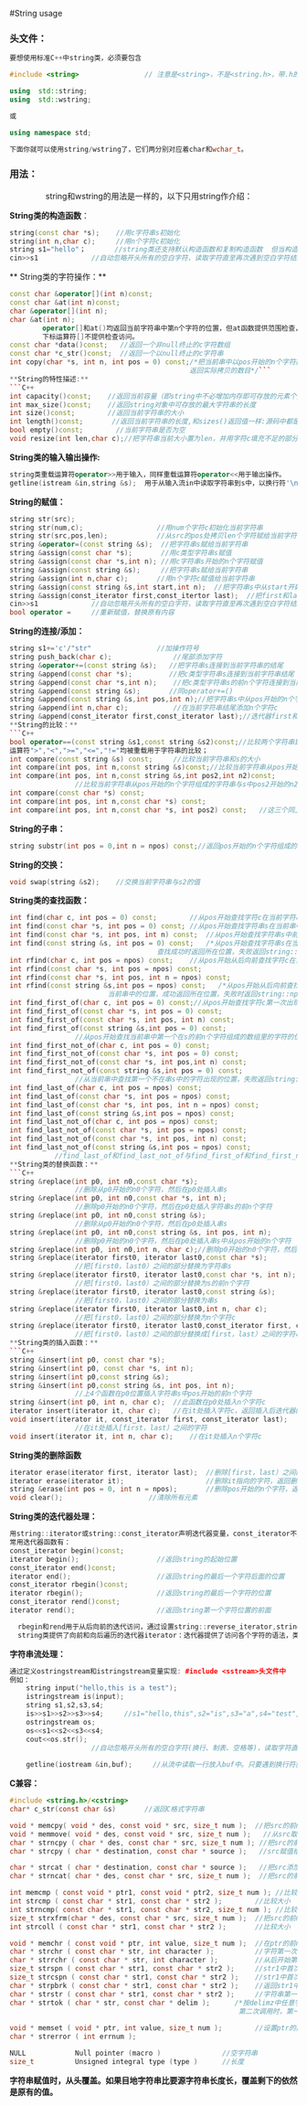 #String usage

### 头文件：

```C++
要想使用标准C++中string类，必须要包含

#include <string>                // 注意是<string>，不是<string.h>，带.h的是C语言中的头文件

using  std::string;
using  std::wstring;

或

using namespace std;

下面你就可以使用string/wstring了，它们两分别对应着char和wchar_t。
```

### 用法：
&nbsp;&nbsp;&nbsp;&nbsp;&nbsp;&nbsp;&nbsp;&nbsp;&nbsp;&nbsp;&nbsp;&nbsp;&nbsp;&nbsp;&nbsp;&nbsp;string和wstring的用法是一样的，以下只用string作介绍：

 **String类的构造函数**：

```C++
string(const char *s);    //用c字符串s初始化
string(int n,char c);     //用n个字符c初始化
string s1="hello"；       //string类还支持默认构造函数和复制构造函数  但当构造太长而无法表达：length_error
cin>>s1             //自动忽略开头所有的空白字符，读取字符直至再次遇到空白字符结束
```
 ** String类的字符操作：**

```C++
const char &operator[](int n)const;
const char &at(int n)const;
char &operator[](int n);
char &at(int n);
        operator[]和at()均返回当前字符串中第n个字符的位置，但at函数提供范围检查，当越界时会抛出out_of_range异常
        下标运算符[]不提供检查访问。
const char *data()const;   //返回一个非null终止的c字符数组
const char *c_str()const;  //返回一个以null终止的c字符串
int copy(char *s, int n, int pos = 0) const;/*把当前串中以pos开始的n个字符拷贝到以s为起始位置的字符数组中，
                                            返回实际拷贝的数目*/```
**String的特性描述:**
```C++
int capacity()const;    //返回当前容量（即string中不必增加内存即可存放的元素个数）
int max_size()const;    //返回string对象中可存放的最大字符串的长度
int size()const;        //返回当前字符串的大小
int length()const;       //返回当前字符串的长度,和sizes()返回值一样:源码中都是 return (_LEN)
bool empty()const;        //当前字符串是否为空
void resize(int len,char c);//把字符串当前大小置为len，并用字符c填充不足的部分
```
**String类的输入输出操作:**
```C++
string类重载运算符operator>>用于输入，同样重载运算符operator<<用于输出操作。
getline(istream &in,string &s);  用于从输入流in中读取字符串到s中，以换行符'\n'分开。
```
**String的赋值：**
```C++
string str(src);
string str(num,c);                  //用num个字符c初始化当前字符串
string str(src,pos,len);            //从src的pos处拷贝len个字符赋给当前字符串
string &operator=(const string &s);  //把字符串s赋给当前字符串
string &assign(const char *s);       //用c类型字符串s赋值
string &assign(const char *s,int n); //用c字符串s开始的n个字符赋值
string &assign(const string &s);     //把字符串s赋给当前字符串
string &assign(int n,char c);       //用n个字符c赋值给当前字符串
string &assign(const string &s,int start,int n);  //把字符串s中从start开始的n个字符赋给当前字符串
string &assign(const_iterator first,const_itertor last);  //把first和last迭代器之间的部分赋给字符串
cin>>s1             //自动忽略开头所有的空白字符，读取字符直至再次遇到空白字符结束
bool operator =     //重新赋值，替换原有内容
```
**String的连接/添加：**
```C++
string s1+='c'/"str"                //加操作符号
string push_back(char c);               //尾部添加字符
string &operator+=(const string &s);   //把字符串s连接到当前字符串的结尾
string &append(const char *s);         //把c类型字符串s连接到当前字符串结尾
string &append(const char *s,int n);    //把c类型字符串s的前n个字符连接到当前字符串结尾
string &append(const string &s);       //同operator+=()
string &append(const string &s,int pos,int n);//把字符串s中从pos开始的n个字符连接到当前字符串的结尾
string &append(int n,char c);           //在当前字符串结尾添加n个字符c
string &append(const_iterator first,const_iterator last);//迭代器first和last之间的部分加到当前字符串结尾```
**String的比较：**
```C++
bool operator==(const string &s1,const string &s2)const;//比较两个字符串是否相等
运算符">","<",">=","<=","!="均被重载用于字符串的比较；
int compare(const string &s) const;     //比较当前字符串和s的大小
int compare(int pos, int n,const string &s)const;//比较当前字符串从pos开始的n个字符组成的字符串与s的大小
int compare(int pos, int n,const string &s,int pos2,int n2)const;
                //比较当前字符串从pos开始的n个字符组成的字符串与s中pos2开始的n2个字符组成的字符串的大小
int compare(const char *s) const;
int compare(int pos, int n,const char *s) const;
int compare(int pos, int n,const char *s, int pos2) const;   //这三个同上，只是用的指针而非引用
```
**String的子串：**
```C++
string substr(int pos = 0,int n = npos) const;//返回pos开始的n个字符组成的字符串
```
**String的交换：**
```C++
void swap(string &s2);    //交换当前字符串与s2的值
```
**String类的查找函数：**
```C++
int find(char c, int pos = 0) const;        //从pos开始查找字符c在当前字符串的位置
int find(const char *s, int pos = 0) const; //从pos开始查找字符串s在当前串中的位置
int find(const char *s, int pos, int n) const;  //从pos开始查找字符串s中前n个字符在当前串中的位置
int find(const string &s, int pos = 0) const;   /*从pos开始查找字符串s在当前串中的位置
                                    查找成功时返回所在位置，失败返回string::npos的值*/
int rfind(char c, int pos = npos) const;    //从pos开始从后向前查找字符c在当前串中的位置
int rfind(const char *s, int pos = npos) const;
int rfind(const char *s, int pos, int n = npos) const;
int rfind(const string &s,int pos = npos) const;   /*从pos开始从后向前查找字符串s中前n个字符组成的字符串在
                        当前串中的位置，成功返回所在位置，失败时返回string::npos的值*/
int find_first_of(char c, int pos = 0) const;//从pos开始查找字符c第一次出现的位置
int find_first_of(const char *s, int pos = 0) const;
int find_first_of(const char *s, int pos, int n) const;
int find_first_of(const string &s,int pos = 0) const;
                //从pos开始查找当前串中第一个在s的前n个字符组成的数组里的字符的位置。查找失败返回string::npos
int find_first_not_of(char c, int pos = 0) const;
int find_first_not_of(const char *s, int pos = 0) const;
int find_first_not_of(const char *s, int pos,int n) const;
int find_first_not_of(const string &s,int pos = 0) const;
                //从当前串中查找第一个不在串s中的字符出现的位置，失败返回string::npos
int find_last_of(char c, int pos = npos) const;
int find_last_of(const char *s, int pos = npos) const;
int find_last_of(const char *s, int pos, int n = npos) const;
int find_last_of(const string &s,int pos = npos) const;
int find_last_not_of(char c, int pos = npos) const;
int find_last_not_of(const char *s, int pos = npos) const;
int find_last_not_of(const char *s, int pos, int n) const;
int find_last_not_of(const string &s,int pos = npos) const;
           //find_last_of和find_last_not_of与find_first_of和find_first_not_of相似，只不过是从后向前查找```
**String类的替换函数：**
```C++
string &replace(int p0, int n0,const char *s);
                //删除从p0开始的n0个字符，然后在p0处插入串s
string &replace(int p0, int n0,const char *s, int n);
                //删除p0开始的n0个字符，然后在p0处插入字符串s的前n个字符
string &replace(int p0, int n0,const string &s);
                //删除从p0开始的n0个字符，然后在p0处插入串s
string &replace(int p0, int n0,const string &s, int pos, int n);
                //删除p0开始的n0个字符，然后在p0处插入串s中从pos开始的n个字符
string &replace(int p0, int n0,int n, char c);//删除p0开始的n0个字符，然后在p0处插入n个字符c
string &replace(iterator first0, iterator last0,const char *s);
                //把[first0，last0）之间的部分替换为字符串s
string &replace(iterator first0, iterator last0,const char *s, int n);
                //把[first0，last0）之间的部分替换为s的前n个字符
string &replace(iterator first0, iterator last0,const string &s);
                //把[first0，last0）之间的部分替换为串s
string &replace(iterator first0, iterator last0,int n, char c);
                //把[first0，last0）之间的部分替换为n个字符c
string &replace(iterator first0, iterator last0,const_iterator first, const_iterator last);
                //把[first0，last0）之间的部分替换成[first，last）之间的字符串```
**String类的插入函数：**
```C++
string &insert(int p0, const char *s);
string &insert(int p0, const char *s, int n);
string &insert(int p0,const string &s);
string &insert(int p0,const string &s, int pos, int n);
                //上4个函数在p0位置插入字符串s中pos开始的前n个字符
string &insert(int p0, int n, char c);  //此函数在p0处插入n个字符c
iterator insert(iterator it, char c);   //在it处插入字符c，返回插入后迭代器的位置------注意返回值*****
void insert(iterator it, const_iterator first, const_iterator last);
                //在it处插入[first，last）之间的字符
void insert(iterator it, int n, char c);    //在it处插入n个字符c
```
**String类的删除函数**
```C++
iterator erase(iterator first, iterator last);  //删除[first，last）之间的所有字符，返回删除后迭代器的位置
iterator erase(iterator it);                    //删除it指向的字符，返回删除后迭代器的位置
string &erase(int pos = 0, int n = npos);       //删除pos开始的n个字符，返回修改后的字符串
void clear();                     //清除所有元素
```
**String类的迭代器处理：**
```C++
用string::iterator或string::const_iterator声明迭代器变量，const_iterator不允许改变迭代的内容。
常用迭代器函数有：
const_iterator begin()const;
iterator begin();                   //返回string的起始位置
const_iterator end()const;
iterator end();                     //返回string的最后一个字符后面的位置
const_iterator rbegin()const;
iterator rbegin();                  //返回string的最后一个字符的位置
const_iterator rend()const;
iterator rend();                    //返回string第一个字符位置的前面

  rbegin和rend用于从后向前的迭代访问，通过设置string::reverse_iterator,string::const_reverse_iterator实现
  string类提供了向前和向后遍历的迭代器iterator：迭代器提供了访问各个字符的语法，类似于指针操作，迭代器不检查范围。
```
**字符串流处理：**
```C++
通过定义ostringstream和istringstream变量实现: #include <sstream>头文件中
例如：
    string input("hello,this is a test");
    istringstream is(input);
    string s1,s2,s3,s4;
    is>>s1>>s2>>s3>>s4;     //s1="hello,this",s2="is",s3="a",s4="test",
    ostringstream os;
    os<<s1<<s2<<s3<<s4;
    cout<<os.str();
                    //自动忽略开头所有的空白字符(换行、制表、空格等)，读取字符直至再次遇到空白字符结束
    
    getline(iostream &in,buf);     //从流中读取一行放入buf中。只要遇到换行符就算本次结束
```
**C兼容：**
```C
#include <string.h>/<cstring> 
char* c_str(const char &s)       //返回C格式字符串

void * memcpy( void * des, const void * src, size_t num );  //把src的前num个字符赋值给des
void * memmove( void * des, const void * src, size_t num );   //从src取num个字符，在des处开始覆盖
char * strncpy ( char * des, const char * src, size_t num ); //把src的前num个字符赋值给des
char * strcpy ( char * destination, const char * source );   //src赋值给des

char * strcat ( char * destination, const char * source );   //把src添加到des尾部
char * strncat( char * des, const char * src, size_t num );  //把src的前num个字符添加到des尾部

int memcmp ( const void * ptr1, const void * ptr2, size_t num ); //比较两个串前num个元素大小
int strcmp ( const char * str1, const char * str2 );        //比较大小
int strncmp( const char * str1, const char * str2, size_t num ); //比较前num个字符大小
size_t strxfrm(char * des, const char * src, size_t num );  //把src的前num个字符赋值给des
int strcoll ( const char * str1, const char * str2 );       //比较大小

void * memchr ( const void * ptr, int value, size_t num );  //在ptr的前num个元素中查找value返回下标
char * strchr ( const char * str, int character );          //字符第一次出现的位置指针
char * strrchr ( const char * str, int character );         //从后开始第一次出现的位置指针
size_t strspn ( const char * str1, const char * str2 );     //str1中首次出现str2中任意字符的连续总长度
size_t strcspn ( const char * str1, const char * str2 );    //str1中首次出现str2中任意字符的下标
char * strpbrk ( const char * str1, const char * str2 );    //返回str1中首次出现str2里字符的位置指针
char * strstr ( const char * str1, const char * str2 );     //字符串第一次出现的位置指针
char * strtok ( char * str, const char * delim );      /*按delimz中任意字符分割字符串，返回已分割部分   
                                                        第二次调用时，第一个参数设为NULL即可*/
                                                        
void * memset ( void * ptr, int value, size_t num );        //设置ptr的前num个字符为value
char * strerror ( int errnum );

NULL            Null pointer (macro )               //空字符串
size_t          Unsigned integral type (type )      //长度
```
**字符串赋值时，从头覆盖。如果目地字符串比要源字符串长度长，覆盖剩下的依然是原有的值。**